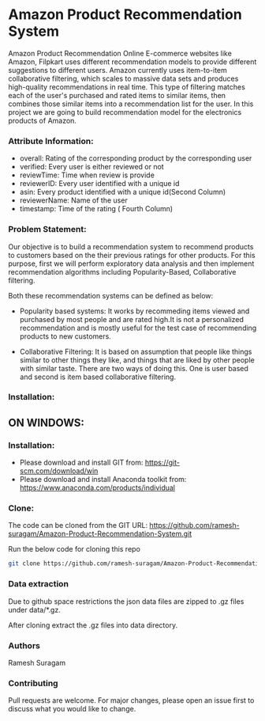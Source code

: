 # Amazon Product Recommendation System

Amazon Product Recommendation
Online E-commerce websites like Amazon, Filpkart uses different recommendation models to provide different suggestions to different users. Amazon currently uses item-to-item collaborative filtering, which scales to massive data sets and produces high-quality recommendations in real time. This type of filtering matches each of the user's purchased and rated items to similar items, then combines those similar items into a recommendation list for the user. In this project we are going to build recommendation model for the electronics products of Amazon.

### Attribute Information:

* overall: Rating of the corresponding product by the corresponding user
* verified: Every user is either reviewed or not
* reviewTime: Time when review is provide
* reviewerID: Every user identified with a unique id
* asin: Every product identified with a unique id(Second Column)
* reviewerName: Name of the user
* timestamp: Time of the rating ( Fourth Column)

### Problem Statement:

Our objective is to build a recommendation system to recommend products to customers based on the their previous ratings for other products. For this purpose, first we will perform exploratory data analysis and then implement recommendation algorithms including Popularity-Based, Collaborative filtering.

Both these recommendation systems can be defined as below:

* Popularity based systems: It works by recommeding items viewed and purchased by most people and are rated high.It is not a personalized recommendation and is mostly useful for the test case of recommending products to new customers.

* Collaborative Filtering: It is based on assumption that people like things similar to other things they like, and things that are liked by other people with similar taste. There are two ways of doing this. One is user based and second is item based collaborative filtering.

### Installation:

##  ON WINDOWS:

### Installation:

* Please download and install GIT from: https://git-scm.com/download/win
* Please download and install Anaconda toolkit from: https://www.anaconda.com/products/individual

### Clone:

The code can be cloned from the GIT URL: https://github.com/ramesh-suragam/Amazon-Product-Recommendation-System.git

Run the below code for cloning this repo

```bash
git clone https://github.com/ramesh-suragam/Amazon-Product-Recommendation-System.git
```

### Data extraction

Due to github space restrictions the json data files are zipped to .gz files under data/*.gz.

After cloning extract the .gz files into data directory.

### Authors
Ramesh Suragam

### Contributing

Pull requests are welcome. For major changes, please open an issue first to discuss what you would like to change.
